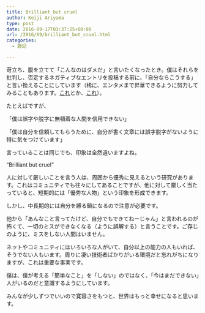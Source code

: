 ```yaml
---
title: Brilliant but cruel
author: Keiji Ariyama
type: post
date: 2016-09-17T03:37:25+00:00
url: /2016/09/brilliant_but_cruel.html
categories:
  - 雑記

---
```

苛立ち、腹を立てて「こんなのはダメだ」と言いたくなったとき。僕はそれらを批判し、否定するネガティブなエントリを投稿する前に、「自分ならこうする」と言い換えることにしています（稀に、エンタメまで昇華できるように努力してみることもあります。[これ][1]とか、[これ][2]）。

たとえばですが、

「僕は誤字や脱字に無頓着な人間を信用できない」
  
「僕は自分を信頼してもらうために、自分が書く文章には誤字脱字がないように特に気をつけています」

言っていることは同じでも、印象は全然違いますよね。

&#8220;Brilliant but cruel&#8221;
  
人に対して厳しいことを言う人は、周囲から優秀に見えるという研究があります。これはコミュニティでも往々にしてあることですが、他に対して厳しく当たっていると、短期的には「優秀な人物」という印象を形成できます。

しかし、中長期的には自分を縛る鎖になるので注意が必要です。

他から「あんなこと言ってたけど、自分でもできてねーじゃん」と言われるのが怖くて、一切のミスができなくなる（ように誤解する）と言うことです。ご存じのように、ミスをしない人間はいません。

ネットやコミュニティにはいろいろな人がいて、自分以上の能力の人もいれば、そうでない人もいます。周りに凄い技術者ばかりがいる環境だと忘れがちになりますが、これは重要な事実です。

僕は、僕が考える「簡単なこと」を「しない」のではなく、「今はまだできない」人がいるのだと意識するようにしています。

みんなが少しずつでいいので寛容さをもつと、世界はもっと幸せになると思います。

 [1]: https://blog.keiji.io/2015/04/iq145.html
 [2]: https://blog.keiji.io/2017/01/demodori.html